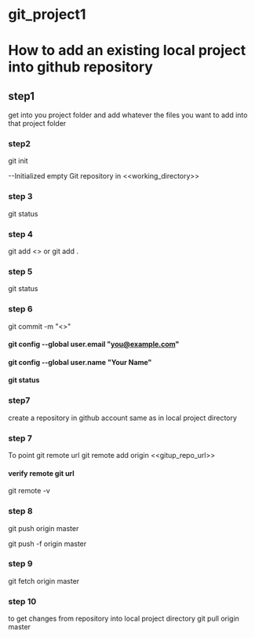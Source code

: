 # git_project1

# How to add an  existing local project into github repository
## step1
get into you project folder and add whatever the files you want to add into that project folder

### step2
git init

--Initialized empty Git repository in <<working_directory>>

### step 3
git status

### step 4
git add <<filename>> or git add .

### step 5
git status

### step 6
git commit -m "<<commit messages>>"

  #### git config --global user.email "you@example.com"
  #### git config --global user.name "Your Name"
  #### git status

### step7 
create a repository in github account same as in local project directory

### step 7
To point git remote url
git remote add origin <<gitup_repo_url>>
 
 #### verify remote git url
 git remote -v
 
### step 8
git push origin master

git push -f origin master

### step 9
git fetch origin master

### step 10 
to get changes from repository into local project directory
git pull origin master





